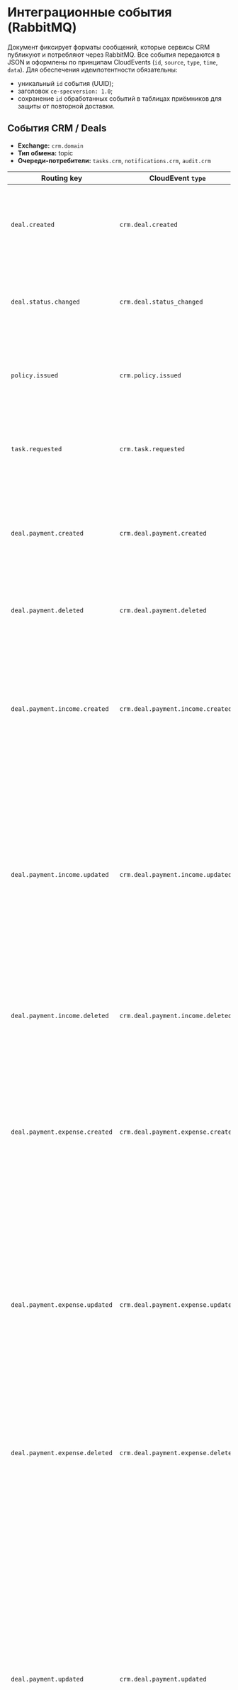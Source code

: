 # Интеграционные события (RabbitMQ)

Документ фиксирует форматы сообщений, которые сервисы CRM публикуют и потребляют через RabbitMQ. Все события передаются в JSON и оформлены по принципам CloudEvents (`id`, `source`, `type`, `time`, `data`). Для обеспечения идемпотентности обязательны:
- уникальный `id` события (UUID);
- заголовок `ce-specversion: 1.0`;
- сохранение `id` обработанных событий в таблицах приёмников для защиты от повторной доставки.

## События CRM / Deals
- **Exchange:** `crm.domain`
- **Тип обмена:** topic
- **Очереди-потребители:** `tasks.crm`, `notifications.crm`, `audit.crm`

| Routing key | CloudEvent `type` | `data` | Идемпотентность |
| --- | --- | --- | --- |
| `deal.created` | `crm.deal.created` | `{ "deal_id": "uuid", "client_id": "uuid", "title": "string", "status": "draft", "created_at": "datetime", "sales_agent_id": "uuid" }` | Потребители хранят `event_id` в таблице связей; повторное событие игнорируется. |
| `deal.status.changed` | `crm.deal.status_changed` | `{ "deal_id": "uuid", "old_status": "draft", "new_status": "issuing", "changed_at": "datetime", "actor_id": "uuid" }` | CRM повторно не публикует одинаковые переходы; потребители проверяют пару (`deal_id`, `event_id`). |
| `policy.issued` | `crm.policy.issued` | `{ "policy_id": "uuid", "deal_id": "uuid", "effective_from": "date", "effective_to": "date", "premium_amount": 12345.67 }` | Tasks/Notifications сохраняют `policy_id` + `event_id`. |
| `task.requested` | `crm.task.requested` | `{ "task_id": "uuid", "deal_id": "uuid", "subject": "string", "assignee_id": "uuid", "due_date": "date" }` | Tasks сверяет `task_id` и создаёт/обновляет запись, сохраняя `event_id`. |
| `deal.payment.created` | `crm.deal.payment.created` | `{ "deal_id": "uuid", "policy_id": "uuid", "payment_id": "uuid", "sequence": 1, "planned_amount": "12345.67", "status": "scheduled", "planned_date": "date" }` | Потребители фиксируют `payment_id` + `event_id`. |
| `deal.payment.deleted` | `crm.deal.payment.deleted` | `{ "deal_id": "uuid", "policy_id": "uuid", "payment_id": "uuid", "deleted_at": "datetime" }` | Потребители помечают запись удалённой и сохраняют `event_id`. |
| `deal.payment.income.created` | `crm.deal.payment.income.created` | `{ "deal_id": "uuid", "policy_id": "uuid", "payment_id": "uuid", "income": { "income_id": "uuid", "category": "client_payment", "amount": "1234.56", "posted_at": "date", "note": "string", "created_by_id": "uuid", "updated_by_id": null } }` | Идемпотентность по `income_id` в сочетании с `event_id`. |
| `deal.payment.income.updated` | `crm.deal.payment.income.updated` | `{ "deal_id": "uuid", "policy_id": "uuid", "payment_id": "uuid", "income": { "income_id": "uuid", "category": "client_payment", "amount": "1234.56", "posted_at": "date", "note": "string", "created_by_id": "uuid", "updated_by_id": "uuid" }, "previous": { "amount": "1200.00", "category": "client_payment", "posted_at": "date", "note": null } }` | Потребители фиксируют `income_id` и проверяют версию по `event_id`. |
| `deal.payment.income.deleted` | `crm.deal.payment.income.deleted` | `{ "deal_id": "uuid", "policy_id": "uuid", "payment_id": "uuid", "income": { "income_id": "uuid", "deleted_at": "datetime", "deleted_by_id": "uuid" } }` | Удаление обрабатывается по `income_id`; повторные события игнорируются. |
| `deal.payment.expense.created` | `crm.deal.payment.expense.created` | `{ "deal_id": "uuid", "policy_id": "uuid", "payment_id": "uuid", "expense": { "expense_id": "uuid", "category": "agent_fee", "amount": "654.33", "posted_at": "date", "note": "string", "created_by_id": "uuid", "updated_by_id": null } }` | Идемпотентность по `expense_id` и `event_id`. |
| `deal.payment.expense.updated` | `crm.deal.payment.expense.updated` | `{ "deal_id": "uuid", "policy_id": "uuid", "payment_id": "uuid", "expense": { "expense_id": "uuid", "category": "agent_fee", "amount": "654.33", "posted_at": "date", "note": "string", "created_by_id": "uuid", "updated_by_id": "uuid" }, "previous": { "amount": "600.00", "category": "agent_fee", "posted_at": "date", "note": null } }` | Потребители фиксируют `expense_id` и `event_id`, обновляя запись только при новой версии. |
| `deal.payment.expense.deleted` | `crm.deal.payment.expense.deleted` | `{ "deal_id": "uuid", "policy_id": "uuid", "payment_id": "uuid", "expense": { "expense_id": "uuid", "deleted_at": "datetime", "deleted_by_id": "uuid" } }` | Повторы распознаются по `expense_id` + `event_id`. |
| `deal.payment.updated` | `crm.deal.payment.updated` | `{ "deal_id": "uuid", "policy_id": "uuid", "payment": { "payment_id": "uuid", "sequence": 1, "status": "posted", "actual_date": "date", "incomes_total": "13000.00", "expenses_total": "654.33", "net_total": "12345.67", "updated_at": "datetime", "updated_by_id": "uuid", "incomes": [{ "income_id": "uuid", "category": "client_payment", "amount": "13000.00", "posted_at": "date", "note": "string", "created_by_id": "uuid", "updated_by_id": "uuid" }], "expenses": [{ "expense_id": "uuid", "category": "agent_fee", "amount": "654.33", "posted_at": "date", "note": "string", "created_by_id": "uuid", "updated_by_id": "uuid" }] } }` | Потребители сверяют агрегат по `payment_id` и сохраняют `event_id`; при расхождениях переписывают вложенные записи по идентификаторам `income_id`/`expense_id`. |

> Payload событий `deal.payment.*` повторяет структуру объектов Payments API; см. [docs/api/payments.md](api/payments.md) для полного описания REST-контрактов.

> Routing key `deal.payment.income.*` и `deal.payment.expense.*` отражают операции по доходам и расходам одного платежа. Приёмники должны хранить пары (`income_id`, `event_id`) и (`expense_id`, `event_id`) в собственных журналах идемпотентности и синхронизировать агрегаты с учётом вложенных массивов в событии `deal.payment.updated`.

## События Tasks
- **Exchange:** `tasks.events`
- **Тип обмена:** topic
- **Очереди-потребители:** `notifications.tasks`, `audit.tasks`
- **Source:** `tasks.service`

| Routing key | CloudEvent `type` | `data` | Идемпотентность |
| --- | --- | --- | --- |
| `task.created` | `tasks.task.created` | `{ "task_id": "uuid", "subject": "string", "assignee_id": "uuid\|null", "author_id": "uuid\|null", "status": "pending", "due_date": "datetime\|null", "scheduled_for": "datetime\|null", "context": { "deal_id": "uuid", "client_id": "uuid", "policy_id": "uuid" } }` | Notifications хранит `event_id` и журналирует дополнительные поля для аналитики задач. |
| `task.status.changed` | `tasks.task.status_changed` | `{ "task_id": "uuid", "old_status": "in_progress", "new_status": "waiting", "changed_at": "datetime" }` | Повторы определяются по `event_id`. Доступные значения `old_status`/`new_status`: `new` (Новая), `in_progress` (В работе), `waiting` (В ожидании), `done` (Выполнена), `cancelled` (Отменена). |
| `task.reminder` | `tasks.task.reminder` | `{ "task_id": "uuid", "remind_at": "datetime", "channel": "sse" }` | Notifications хранит `event_id` и дополнительно учитывает комбинацию (`task_id`, `remind_at`) при построении витрин. |

> Обработка напоминаний выполняется сервисом `TaskReminderProcessor`: он опрашивает Redis-очередь `TASKS_REMINDERS_QUEUE_KEY` каждые `TASKS_REMINDERS_POLL_INTERVAL_MS` миллисекунд, публикуя событие и удаляя элемент из очереди; при ошибке напоминание переотправляется с задержкой.

> Поле `channel` соответствует каналу доставки напоминания и принимает значения `sse` (значение по умолчанию) или `telegram` — в зависимости от параметра, который был передан при создании напоминания через Tasks API.

> Поля `assignee_id`, `author_id`, `due_date`, `scheduled_for` и ключи объекта `context` могут принимать значение `null`, если соответствующие данные не заданы в задаче.

## События Notifications
- **Exchange:** `notifications.events`
- **Тип обмена:** topic
- **Очереди-потребители:** `audit.notifications`, `gateway.notifications`

| Routing key | CloudEvent `type` | `data` | Идемпотентность |
| --- | --- | --- | --- |
| `notification.dispatched` | `notifications.notification.dispatched` | `{ "notification_id": "uuid", "user_id": "uuid", "channels": ["telegram"], "template": "deal.status.changed", "created_at": "datetime" }` | Gateway ведёт таблицу доставленных уведомлений (idempotent key = `notification_id`). |
| `notification.failed` | `notifications.notification.failed` | `{ "notification_id": "uuid", "user_id": "uuid", "channel": "telegram", "reason": "blocked" }` | Audit сохраняет `notification_id` + `event_id`. |
| `notification.read` | `notifications.notification.read` | `{ "notification_id": "uuid", "user_id": "uuid", "read_at": "datetime" }` | Gateway обновляет состояние и проверяет `event_id`. |

## События Documents
- **Exchange:** `documents.events`
- **Тип обмена:** topic
- **Очереди-потребители:** `crm.documents`, `notifications.documents`, `audit.documents`

| Routing key | CloudEvent `type` | `data` | Идемпотентность |
| --- | --- | --- | --- |
| `document.uploaded` | `documents.document.uploaded` | `{ "document_id": "uuid", "owner_type": "deal", "owner_id": "uuid", "title": "string", "uploaded_by": "uuid", "uploaded_at": "datetime" }` | CRM проверяет `document_id`, сохраняет `event_id`. |
| `document.deleted` | `documents.document.deleted` | `{ "document_id": "uuid", "deleted_at": "datetime", "deleted_by": "uuid" }` | Потребители хранят `document_id` + `event_id`. |

## Требования к обработчикам
- Приёмники обязаны обрабатывать повторную доставку (`at-least-once`), опираясь на `id` события.
- Все события подписываются заголовком `X-Trace-Id`, который должен логироваться для трассировки сквозных операций.
- Несовместимые изменения формата `data` оформляются как новые routing key (`*.v2`).
